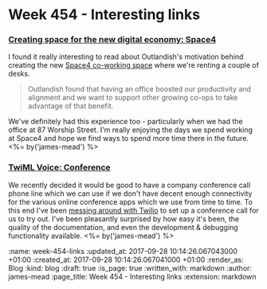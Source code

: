 Week 454 - Interesting links
============================

### [Creating space for the new digital economy: Space4](https://outlandish.com/blog/creating-space-for-the-new-digital-economy-space4/)

I found it really interesting to read about Outlandish's motivation behind creating the new [Space4 co-working space](http://space4.tech/) where we're renting a couple of desks.

> Outlandish found that having an office boosted our productivity and alignment and we want to support other growing co-ops to take advantage of that benefit.

We've definitely had this experience too - particularly when we had the office at 87 Worship Street. I'm really enjoying the days we spend working at Space4 and hope we find ways to spend more time there in the future. <%= by('james-mead') %>


### [TwiML Voice: Conference](https://www.twilio.com/docs/api/twiml/conference)

We recently decided it would be good to have a company conference call phone line which we can use if we don't have decent enough connectivity for the various online conference apps which we use from time to time. To this end I've been [messing around with Twilio](https://github.com/freerange/site/blob/1a95d1463f7db558deba9baf38d079dcd67c6c2f/app/controllers/twilio/conferences_controller.rb) to set up a conference call for us to try out. I've been pleasantly surprised by how easy it's been, the quality of the documentation, and even the development & debugging functionality available. <%= by('james-mead') %>


:name: week-454-links
:updated_at: 2017-09-28 10:14:26.067043000 +01:00
:created_at: 2017-09-28 10:14:26.067041000 +01:00
:render_as: Blog
:kind: blog
:draft: true
:is_page: true
:written_with: markdown
:author: james-mead
:page_title: Week 454 - Interesting links
:extension: markdown
